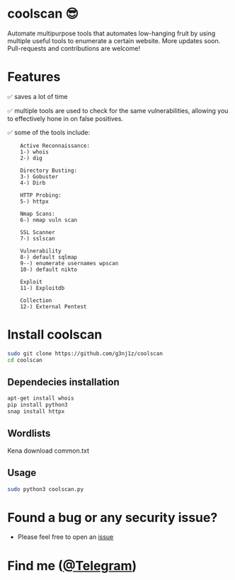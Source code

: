 # coolscan :sunglasses:
Automate multipurpose tools that automates low-hanging fruit by using multiple useful tools to enumerate a certain website. More updates soon. Pull-requests and contributions are welcome!

# Features
:white_check_mark: saves a lot of time

:white_check_mark: multiple tools are used to check for the same vulnerabilities, allowing you to effectively hone in on false positives.

:white_check_mark: some of the tools include:

        Active Reconnaissance:
        1-) whois
        2-) dig
     
        Directory Busting:
        3-) Gobuster
        4-) Dirb

        HTTP Probing:
        5-) httpx

        Nmap Scans:
        6-) nmap vuln scan

        SSL Scanner
        7-) sslscan

        Vulnerability
        8-) default sqlmap
        9--) enumerate usernames wpscan
        10-) default nikto

        Exploit
        11-) Exploitdb

        Collection
        12-) External Pentest

# Install coolscan
```bash
sudo git clone https://github.com/g3nj1z/coolscan
cd coolscan
```

## Dependecies installation
```bash
apt-get install whois
pip install python3
snap install httpx
```

## Wordlists
Kena download common.txt

## Usage

```bash
sudo python3 coolscan.py 
```

# Found a bug or any security issue?
- Please feel free to open an [issue](https://github.com/g3nj1z/coolscan/issues)

# Find me (<a href="https://t.me/g3nj1z">@Telegram</a>)
